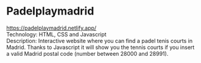 # Padelplaymadrid
https://padelplaymadrid.netlify.app/
<br>
Technology: HTML, CSS and Javascript
<br>
Description: Interactive website where you can find a padel tenis courts in Madrid. Thanks to Javascript it will show you the tennis courts if you insert a valid Madrid postal code (number between 28000 and 28991).

